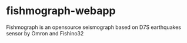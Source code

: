 # fishmograph-webapp
Fishmograph is an opensource seismograph based on D7S earthquakes sensor by Omron and Fishino32
